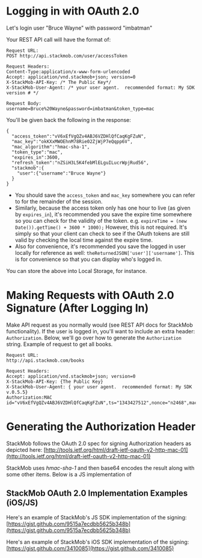 # Logging in with OAuth 2.0

Let's login user "Bruce Wayne" with password "imbatman"

Your REST API call will have the format of:

    Request URL:
    POST http://api.stackmob.com/user/accessToken

    Request Headers:
    Content-Type:application/x-www-form-urlencoded
    Accept: application/vnd.stackmob+json; version=0
    X-StackMob-API-Key: /* The Public Key*/
    X-StackMob-User-Agent: /* your user agent.  recommended format: My SDK version # */

    Request Body:
    username=Bruce%20Wayne&password=imbatman&token_type=mac

You'll be given back the following in the response:

    {
      "access_token":"vV6xEfVgQZv4ABJ6VZDHlQfCaqKgFZuN",
      "mac_key":"okKXxMWOEhnM78Rie02ZjWjP7eQqpp6V",
      "mac_algorithm":"hmac-sha-1",
      "token_type":"mac",
      "expires_in":3600,
      "refresh_token":"nZSiH3L5K4febMlELguILucrWpjRud56",
      "stackmob":{
        "user":{"username":"Bruce Wayne"} 
      }
    }

* You should save the `access_token` and `mac_key` somewhere you can refer to for the remainder of the session.  
* Similarly, because the access token only has one hour to live (as given by `expires_in`), it's recommended you save the expire time somewhere so you can check for the validity of the token.  e.g. `expireTime = (new Date()).getTime() + 3600 * 1000);`  However, this is not required.  It's simply so that your client can check to see if the OAuth tokens are still valid by checking the local time against the expire time.
* Also for convenience, it's recommended you save the logged in user locally for reference as well:  `theReturnedJSON['user']['username']`.  This is for convenience so that you can display who's logged in.

You can store the above into Local Storage, for instance.


# Making Requests with OAuth 2.0 Signature (After Logging In)

Make API request as you normally would (see REST API docs for StackMob functionality).  If the user is logged in, you'll want to include an extra header: `Authorization`.  Below, we'll go over how to generate the `Authorization` string.  Example of request to get all books.

    Request URL:
    http://api.stackmob.com/books

    Request Headers:
    Accept: application/vnd.stackmob+json; version=0
    X-StackMob-API-Key: {The Public Key}
    X-StackMob-User-Agent: { your user agent.  recommended format: My SDK v.0.5.5}
    Authorization:MAC id="vV6xEfVgQZv4ABJ6VZDHlQfCaqKgFZuN",ts="1343427512",nonce="n2468",mac="79js6rr3ynOCyssOHuGpGikfpvs="


# Generating the Authorization Header

StackMob follows the OAuth 2.0 spec for signing Authorization headers as depicted here:  [http://tools.ietf.org/html/draft-ietf-oauth-v2-http-mac-01](http://tools.ietf.org/html/draft-ietf-oauth-v2-http-mac-01)

StackMob uses *hmac-sha-1* and then base64 encodes the result along with some other items.  Below is a JS implementation of  

## StackMob OAuth 2.0 Implementation Examples (iOS/JS)

Here's an example of StackMob's JS SDK implementation of the signing: [https://gist.github.com/9515a7ecdbb5625b348b](https://gist.github.com/9515a7ecdbb5625b348b)

Here's an example of StackMob's iOS SDK implementation of the signing: [https://gist.github.com/3410085](https://gist.github.com/3410085)